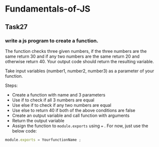 # Fundamentals-of-JS
## Task27
### write a js program to create a function.

 The function checks three given numbers, if the three numbers are the same return 30 and if any two numbers are the same return 20 and otherwise return 40. Your output code should return the resulting variable.

Take input variables (number1, number2, number3) as a parameter of your function.

Steps:

- Create a function with name and 3 parameters
- Use if to check if all 3 numbers are equal
- Use else if to check if any two numbers are equal
- Use else to return 40 if both of the above conditions are false
- Create an output variable and call function with arguments
- Return the output variable
- Assign the function to `module.exports` using `=` . For now, just use the below code:

```js
module.exports = YourfunctionName ;
```

